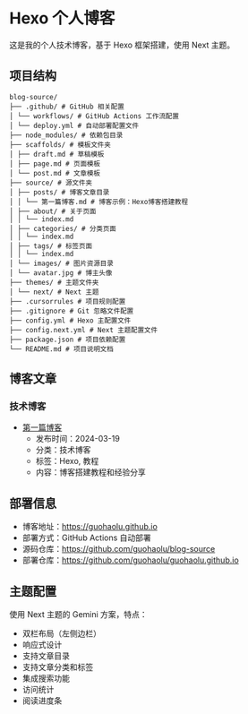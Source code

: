 # Hexo 个人博客

这是我的个人技术博客，基于 Hexo 框架搭建，使用 Next 主题。

## 项目结构
```plaintext
blog-source/
├── .github/ # GitHub 相关配置
│ └── workflows/ # GitHub Actions 工作流配置
│ └── deploy.yml # 自动部署配置文件
├── node_modules/ # 依赖包目录
├── scaffolds/ # 模板文件夹
│ ├── draft.md # 草稿模板
│ ├── page.md # 页面模板
│ └── post.md # 文章模板
├── source/ # 源文件夹
│ ├── posts/ # 博客文章目录
│ │ └── 第一篇博客.md # 博客示例：Hexo博客搭建教程
│ ├── about/ # 关于页面
│ │ └── index.md
│ ├── categories/ # 分类页面
│ │ └── index.md
│ ├── tags/ # 标签页面
│ │ └── index.md
│ └── images/ # 图片资源目录
│ └── avatar.jpg # 博主头像
├── themes/ # 主题文件夹
│ └── next/ # Next 主题
├── .cursorrules # 项目规则配置
├── .gitignore # Git 忽略文件配置
├── config.yml # Hexo 主配置文件
├── config.next.yml # Next 主题配置文件
├── package.json # 项目依赖配置
└── README.md # 项目说明文档
```
## 博客文章

### 技术博客
- [第一篇博客](source/_posts/第一篇博客.md)
  - 发布时间：2024-03-19
  - 分类：技术博客
  - 标签：Hexo, 教程
  - 内容：博客搭建教程和经验分享

## 部署信息

- 博客地址：https://guohaolu.github.io
- 部署方式：GitHub Actions 自动部署
- 源码仓库：https://github.com/guohaolu/blog-source
- 部署仓库：https://github.com/guohaolu/guohaolu.github.io

## 主题配置

使用 Next 主题的 Gemini 方案，特点：
- 双栏布局（左侧边栏）
- 响应式设计
- 支持文章目录
- 支持文章分类和标签
- 集成搜索功能
- 访问统计
- 阅读进度条